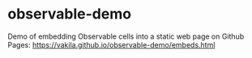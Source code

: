 # observable-demo

Demo of embedding Observable cells into a static web page on Github Pages: https://vakila.github.io/observable-demo/embeds.html
